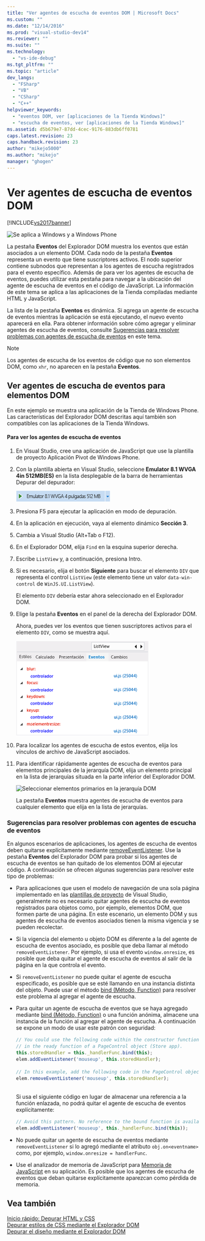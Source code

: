 ```yaml
---
title: "Ver agentes de escucha de eventos DOM | Microsoft Docs"
ms.custom: ""
ms.date: "12/14/2016"
ms.prod: "visual-studio-dev14"
ms.reviewer: ""
ms.suite: ""
ms.technology: 
  - "vs-ide-debug"
ms.tgt_pltfrm: ""
ms.topic: "article"
dev_langs: 
  - "FSharp"
  - "VB"
  - "CSharp"
  - "C++"
helpviewer_keywords: 
  - "eventos DOM, ver [aplicaciones de la Tienda Windows]"
  - "escucha de eventos, ver [aplicaciones de la Tienda Windows]"
ms.assetid: d5b679e7-87dd-4cec-9176-883db6ff0781
caps.latest.revision: 23
caps.handback.revision: 23
author: "mikejo5000"
ms.author: "mikejo"
manager: "ghogen"
---
```

# Ver agentes de escucha de eventos DOM
[!INCLUDE[vs2017banner](../code-quality/includes/vs2017banner.md)]

![Se aplica a Windows y a Windows Phone](~/debugger/media/windows_and_phone_content.png "windows\_and\_phone\_content")  
  
 La pestaña **Eventos** del Explorador DOM muestra los eventos que están asociados a un elemento DOM. Cada nodo de la pestaña **Eventos** representa un evento que tiene suscriptores activos. El nodo superior contiene subnodos que representan a los agentes de escucha registrados para el evento específico. Además de para ver los agentes de escucha de eventos, puedes utilizar esta pestaña para navegar a la ubicación del agente de escucha de eventos en el código de JavaScript. La información de este tema se aplica a las aplicaciones de la Tienda compiladas mediante HTML y JavaScript.  
  
 La lista de la pestaña **Eventos** es dinámica. Si agrega un agente de escucha de eventos mientras la aplicación se está ejecutando, el nuevo evento aparecerá en ella. Para obtener información sobre cómo agregar y eliminar agentes de escucha de eventos, consulte [Sugerencias para resolver problemas con agentes de escucha de eventos](#Tips) en este tema.  
  
> [!NOTE]
>  Los agentes de escucha de los eventos de código que no son elementos DOM, como `xhr`, no aparecen en la pestaña **Eventos**.  
  
## Ver agentes de escucha de eventos para elementos DOM  
 En este ejemplo se muestra una aplicación de la Tienda de Windows Phone. Las características del Explorador DOM descritas aquí también son compatibles con las aplicaciones de la Tienda Windows.  
  
#### Para ver los agentes de escucha de eventos  
  
1.  En Visual Studio, cree una aplicación de JavaScript que use la plantilla de proyecto Aplicación Pivot de Windows Phone.  
  
2.  Con la plantilla abierta en Visual Studio, seleccione **Emulator 8.1 WVGA 4in 512MB\(ES\)** en la lista desplegable de la barra de herramientas Depurar del depurador:  
  
     ![Seleccionar un destino de depuración](../debugger/media/js_dom_debug_target_emu.png "JS\_DOM\_Debug\_Target\_Emu")  
  
3.  Presiona F5 para ejecutar la aplicación en modo de depuración.  
  
4.  En la aplicación en ejecución, vaya al elemento dinámico **Sección 3**.  
  
5.  Cambia a Visual Studio \(Alt\+Tab o F12\).  
  
6.  En el Explorador DOM, elija `Find` en la esquina superior derecha.  
  
7.  Escribe `ListView` y, a continuación, presiona Intro.  
  
8.  Si es necesario, elija el botón **Siguiente** para buscar el elemento `DIV` que representa el control `ListView` \(este elemento tiene un valor `data-win-control` de `WinJS.UI.ListView`\).  
  
     El elemento `DIV` debería estar ahora seleccionado en el Explorador DOM.  
  
9. Elige la pestaña **Eventos** en el panel de la derecha del Explorador DOM.  
  
     Ahora, puedes ver los eventos que tienen suscriptores activos para el elemento `DIV`, como se muestra aquí.  
  
     ![Pestaña Eventos del Explorador DOM](../debugger/media/js_dom_events.png "JS\_DOM\_Events")  
  
10. Para localizar los agentes de escucha de estos eventos, elija los vínculos de archivo de JavaScript asociados.  
  
11. Para identificar rápidamente agentes de escucha de eventos para elementos principales de la jerarquía DOM, elija un elemento principal en la lista de jerarquías situada en la parte inferior del Explorador DOM.  
  
     ![Seleccionar elementos primarios en la jerarquía DOM](~/debugger/media/js_dom_breadcrumbs.png "JS\_DOM\_Breadcrumbs")  
  
     La pestaña **Eventos** muestra agentes de escucha de eventos para cualquier elemento que elija en la lista de jerarquías.  
  
###  <a name="Tips"></a> Sugerencias para resolver problemas con agentes de escucha de eventos  
 En algunos escenarios de aplicaciones, los agentes de escucha de eventos deben quitarse explícitamente mediante [removeEventListener](http://msdn.microsoft.com/library/ie/ff975250\(v=vs.85\).aspx). Use la pestaña **Eventos** del Explorador DOM para probar si los agentes de escucha de eventos se han quitado de los elementos DOM al ejecutar código. A continuación se ofrecen algunas sugerencias para resolver este tipo de problemas:  
  
-   Para aplicaciones que usen el modelo de navegación de una sola página implementado en las [plantillas de proyecto](http://msdn.microsoft.com/es-es/library/windows/apps/hh758331.aspx) de Visual Studio, generalmente no es necesario quitar agentes de escucha de eventos registrados para objetos como, por ejemplo, elementos DOM, que formen parte de una página. En este escenario, un elemento DOM y sus agentes de escucha de eventos asociados tienen la misma vigencia y se pueden recolectar.  
  
-   Si la vigencia del elemento u objeto DOM es diferente a la del agente de escucha de eventos asociado, es posible que deba llamar al método `removeEventListener`. Por ejemplo, si usa el evento `window.onresize`, es posible que deba quitar el agente de escucha de eventos al salir de la página en la que controla el evento.  
  
-   Si `removeEventListener` no puede quitar el agente de escucha especificado, es posible que se esté llamando en una instancia distinta del objeto. Puede usar el método [bind \(Método, Function\)](../Topic/bind%20Method%20\(Function\)%20\(JavaScript\).md) para resolver este problema al agregar el agente de escucha.  
  
-   Para quitar un agente de escucha de eventos que se haya agregado mediante [bind \(Método, Function\)](../Topic/bind%20Method%20\(Function\)%20\(JavaScript\).md) o una función anónima, almacene una instancia de la función al agregar el agente de escucha. A continuación se expone un modo de usar este patrón con seguridad:  
  
    ```javascript  
    // You could use the following code within the constructor function of an object, or  
    // in the ready function of a PageControl object (Store app).  
    this.storedHandler = this._handlerFunc.bind(this);  
    elem.addEventListener('mouseup', this.storedHandler);  
  
    // In this example, add the following code in the PageControl object's unload function.  
    elem.removeEventListener('mouseup', this.storedHandler);  
  
    ```  
  
     Si usa el siguiente código en lugar de almacenar una referencia a la función enlazada, no podrá quitar el agente de escucha de eventos explícitamente:  
  
    ```javascript  
    // Avoid this pattern. No reference to the bound function is available.  
    elem.addEventListener('mouseup', this._handlerFunc.bind(this));  
    ```  
  
-   No puede quitar un agente de escucha de eventos mediante `removeEventListener` si lo agregó mediante el atributo `obj.on<eventname>` como, por ejemplo, `window.onresize = handlerFunc`.  
  
-   Use el analizador de memoria de JavaScript para [Memoria de JavaScript](../profiling/javascript-memory.md) en su aplicación. Es posible que los agentes de escucha de eventos que deban quitarse explícitamente aparezcan como pérdida de memoria.  
  
## Vea también  
 [Inicio rápido: Depurar HTML y CSS](../debugger/quickstart-debug-html-and-css.md)   
 [Depurar estilos de CSS mediante el Explorador DOM](../debugger/debug-css-styles-using-dom-explorer.md)   
 [Depurar el diseño mediante el Explorador DOM](../debugger/debug-layout-using-dom-explorer.md)